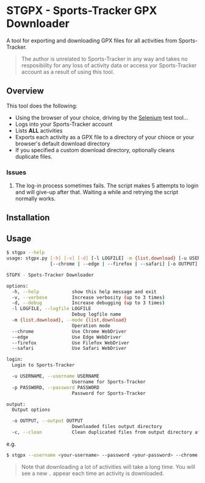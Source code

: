 # STGPX - Sports-Tracker GPX Downloader
A tool for exporting and downloading GPX files for all activities from Sports-Tracker.

> The author is unrelated to Sports-Tracker in any way and takes no resposibiilty for any
> loss of activity data or access yor Sports-Tracker account as a result of using this tool.

## Overview
This tool does the following:
- Using the browser of your choice, driving by the [Selenium] test tool...
- Logs into your Sports-Tracker account
- Lists **ALL** activities
- Exports each activity as a GPX file to a directory of your chioce or your browser's default download directory
- If you specified a custom download directory, optionally cleans duplicate files.

### Issues
1. The log-in process sometimes fails.  The script makes 5 attempts to login and will give-up after that.  Waiting a while and retrying the script normally works.

## Installation

## Usage
```bash
$ stgpx --help
usage: stgpx.py [-h] [-v] [-d] [-l LOGFILE] -m {list,download} [-u USERNAME] [-p PASSWORD]
                [--chrome | --edge | --firefox | --safari] [-o OUTPUT] [-c]

STGPX - Spots-Tracker Downloader

options:
  -h, --help            show this help message and exit
  -v, --verbose         Increase verbosity (up to 3 times)
  -d, --debug           Increase debugging (up to 3 times)
  -l LOGFILE, --logfile LOGFILE
                        Debug logfile name
  -m {list,download}, --mode {list,download}
                        Operation mode
  --chrome              Use Chrome WebDriver
  --edge                Use Edge WebDriver
  --firefox             Use Filefox WebDriver
  --safari              Use Safari WebDriver

login:
  Login to Sports-Tracker

  -u USERNAME, --username USERNAME
                        Username for Sports-Tracker
  -p PASSWORD, --password PASSWORD
                        Password for Sports-Tracker

output:
  Output options

  -o OUTPUT, --output OUTPUT
                        Downloaded files output directory
  -c, --clean           Clean duplicated files from output directory after downloading
```

e.g.
```bash
$ stgpx --username <your-username> --password <your-password> --chrome --mode download --output ~/gpx --clean --verbose
```

> Note that downloading a lot of activities will take a long time.  You will see
> a new `.` appear each time an activity is downloaded.

[Selenium]: https://www.selenium.dev/
